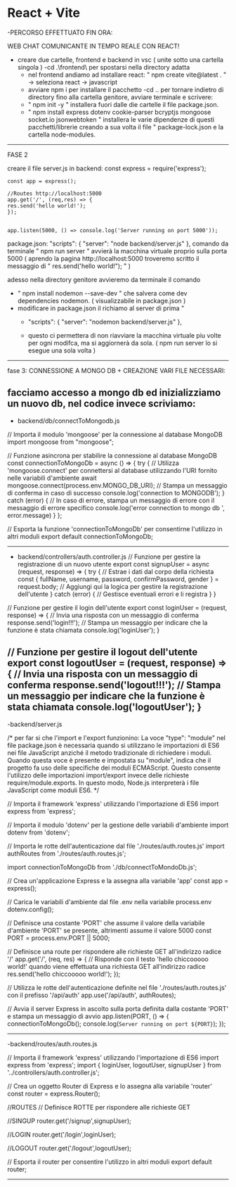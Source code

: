 # React + Vite

-PERCORSO EFFETTUATO FIN ORA:

WEB CHAT COMUNICANTE IN TEMPO REALE CON REACT!

- creare due cartelle, frontend e backend in vsc ( unite sotto una cartella singola )
-cd .\frontend\ per spostarsi nella directory adatta
	- nel frontend andiamo ad installare react: " npm create vite@latest . " -> seleziona react -> javascript
	- avviare npm i per installare il pacchetto 
-cd .. per tornare indietro di directory fino alla cartella genitore, avviare terminale e scrivere:
	- " npm init -y " installera fuori dalle die cartelle il file package.json.
	- " npm install express dotenv cookie-parser bcryptjs mongoose socket.io jsonwebtoken " installera le varie dipendenze di questi pacchetti/librerie creando a sua volta il file " package-lock.json e la cartella node-modules.

-----------------------------------------------------
FASE 2

creare il file
server.js in backend:
	const express = require('express');

	const app = express();

	//Routes http://localhost:5000
	app.get('/', (req,res) => {
	res.send('hello world!');
	});


	app.listen(5000, () => console.log('Server running on port 5000'));
package.json:
	"scripts": {
		"server": "node backend/server.js"
	  },
comando da terminale " npm run server " avvierà la macchina virtuale proprio sulla porta 5000
( aprendo la pagina http://localhost:5000 troveremo scritto il messaggio di  " res.send('hello world!"); " )

adesso nella directory genitore avvieremo da terminale il comando 
- " npm install nodemon --save-dev "  che salvera come dev dependencies nodemon. ( visualizzabile in 		package.json )
- modificare in package.json il richiamo al server di prima " 
	- "scripts": {
		"server": "nodemon backend/server.js"
	  },
	
	- questo ci permettera di non riavviare la macchina virtuale piu volte per ogni modifca, ma si aggiornerà da sola. ( npm run server lo si esegue una sola volta )
	
----------------------------------------------------------------------------------------------------------------

fase 3:
CONNESSIONE A MONGO DB + CREAZIONE VARI FILE NECESSARI:

facciamo accesso a mongo db ed inizializziamo un nuovo db, nel codice invece scriviamo:
--------------------------------------------------------------------------------------------
- backend/db/connectToMongodb.js


// Importa il modulo 'mongoose' per la connessione al database MongoDB
import mongoose from "mongoose";

// Funzione asincrona per stabilire la connessione al database MongoDB
const connectionToMongoDb = async () => {
    try {
        // Utilizza 'mongoose.connect' per connettersi al database utilizzando l'URI fornito nelle variabili d'ambiente
        await mongoose.connect(process.env.MONGO_DB_URI);
        // Stampa un messaggio di conferma in caso di successo
        console.log('connection to MONGODB');
    } catch (error) {
        // In caso di errore, stampa un messaggio di errore con il messaggio di errore specifico
        console.log('error connection to mongo db ', error.message)
    }
};

// Esporta la funzione 'connectionToMongoDb' per consentirne l'utilizzo in altri moduli
export default connectionToMongoDb;



--------------------------------------------------------------------------------------------
- backend/controllers/auth.controller.js
// Funzione per gestire la registrazione di un nuovo utente
export const signupUser = async (request, response) => {
    try {
        // Estrae i dati dal corpo della richiesta
        const { fullName, username, password, confirmPassword, gender } = request.body;
        // Aggiungi qui la logica per gestire la registrazione dell'utente
    } catch (error) {
        // Gestisce eventuali errori e li registra
    }
}

// Funzione per gestire il login dell'utente
export const loginUser = (request, response) => {
    // Invia una risposta con un messaggio di conferma
    response.send('login!!!');
    // Stampa un messaggio per indicare che la funzione è stata chiamata
    console.log('loginUser');
}

// Funzione per gestire il logout dell'utente
export const logoutUser = (request, response) => {
    // Invia una risposta con un messaggio di conferma
    response.send('logout!!!');
    // Stampa un messaggio per indicare che la funzione è stata chiamata
    console.log('logoutUser');
}
--------------------------------------------------------------------------------------------
-backend/server.js

/* per far si che l'import e l'export funzionino:
La voce "type": "module" nel file package.json è necessaria quando si utilizzano le importazioni
di ES6 nei file JavaScript anziché il metodo tradizionale di richiedere i moduli. 
Quando questa voce è presente e impostata su "module", indica che il progetto fa uso delle specifiche 
dei moduli ECMAScript. Questo consente l'utilizzo delle importazioni import/export invece
delle richieste require/module.exports. In questo modo, Node.js interpreterà i file JavaScript come moduli ES6. 
*/

// Importa il framework 'express' utilizzando l'importazione di ES6
import express from 'express';

// Importa il modulo 'dotenv' per la gestione delle variabili d'ambiente
import dotenv from 'dotenv';

// Importa le rotte dell'autenticazione dal file './routes/auth.routes.js'
import authRoutes from './routes/auth.routes.js';

import connectionToMongoDb from './db/connectToMondoDb.js';

// Crea un'applicazione Express e la assegna alla variabile 'app'
const app = express();

// Carica le variabili d'ambiente dal file .env nella variabile process.env
dotenv.config();

// Definisce una costante 'PORT' che assume il valore della variabile d'ambiente 'PORT' se presente, altrimenti assume il valore 5000
const PORT = process.env.PORT || 5000;

// Definisce una route per rispondere alle richieste GET all'indirizzo radice '/'
app.get('/', (req, res) => {
    // Risponde con il testo 'hello chiccooooo world!' quando viene effettuata una richiesta GET all'indirizzo radice
    res.send('hello chiccooooo world!');
});

// Utilizza le rotte dell'autenticazione definite nel file './routes/auth.routes.js' con il prefisso '/api/auth'
app.use('/api/auth', authRoutes);

// Avvia il server Express in ascolto sulla porta definita dalla costante 'PORT' e stampa un messaggio di avvio
app.listen(PORT, () => {
    connectionToMongoDb();
    console.log(`Server running on port ${PORT}`);
});

--------------------------------------------------------------------------------------------
-backend/routes/auth.routes.js

// Importa il framework 'express' utilizzando l'importazione di ES6
import express from 'express';
import { loginUser, logoutUser, signupUser } from '../controllers/auth.controller.js';

// Crea un oggetto Router di Express e lo assegna alla variabile 'router'
const router = express.Router();


//ROUTES
// Definisce ROTTE per rispondere alle richieste GET 

//SINGUP
router.get('/signup',signupUser);

//LOGIN
router.get('/login',loginUser);

//LOGOUT
router.get('/logout',logoutUser);

// Esporta il router per consentire l'utilizzo in altri moduli
export default router;

--------------------------------------------------------------------------------------------
